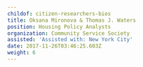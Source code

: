 ```yaml
---
childof: citizen-researchers-bios
title: Oksana Mironova & Thomas J. Waters
position: Housing Policy Analysts
organization: Community Service Society
assisted: 'Assisted with: New York City'
date: 2017-11-26T03:46:25.603Z
weight: 6
---
```

